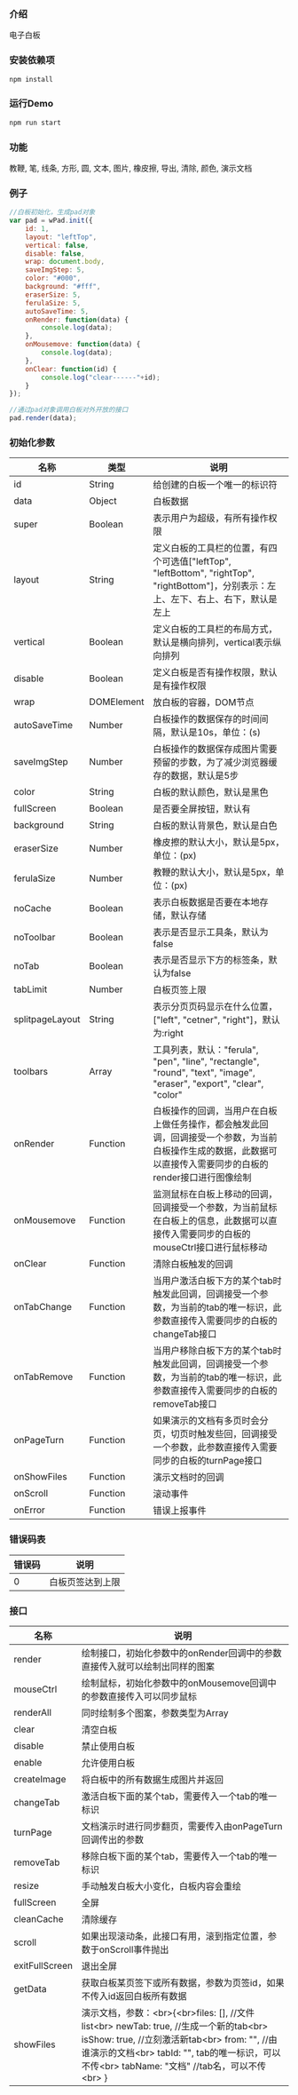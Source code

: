 ### 介绍

电子白板

### 安装依赖项

```sh
npm install
```

### 运行Demo

```sh
npm run start
```

### 功能

教鞭, 笔, 线条, 方形, 圆, 文本, 图片, 橡皮擦, 导出, 清除, 颜色, 演示文档

### 例子

```javascript
//白板初始化，生成pad对象
var pad = wPad.init({
	id: 1,
	layout: "leftTop",
	vertical: false,
	disable: false,
	wrap: document.body,
	saveImgStep: 5,
	color: "#000",
	background: "#fff",
	eraserSize: 5,
	ferulaSize: 5,
	autoSaveTime: 5,
	onRender: function(data) {
		console.log(data);
	},
	onMousemove: function(data) {
		console.log(data);
	},
	onClear: function(id) {
		console.log("clear------"+id);
	}
});

//通过pad对象调用白板对外开放的接口
pad.render(data);
```

### 初始化参数

|名称|类型|说明|
|----|----|----|
|id|String|给创建的白板一个唯一的标识符|
|data|Object|白板数据|
|super|Boolean|表示用户为超级，有所有操作权限|
|layout|String|定义白板的工具栏的位置，有四个可选值["leftTop", "leftBottom", "rightTop", "rightBottom"]，分别表示：左上、左下、右上、右下，默认是左上|
|vertical|Boolean|定义白板的工具栏的布局方式，默认是横向排列，vertical表示纵向排列|
|disable|Boolean|定义白板是否有操作权限，默认是有操作权限|
|wrap|DOMElement|放白板的容器，DOM节点|
|autoSaveTime|Number|白板操作的数据保存的时间间隔，默认是10s，单位：(s)|
|saveImgStep|Number|白板操作的数据保存成图片需要预留的步数，为了减少浏览器缓存的数据，默认是5步|
|color|String|白板的默认颜色，默认是黑色|
|fullScreen|Boolean|是否要全屏按钮，默认有|
|background|String|白板的默认背景色，默认是白色|
|eraserSize|Number|橡皮擦的默认大小，默认是5px，单位：(px)|
|ferulaSize|Number|教鞭的默认大小，默认是5px，单位：(px)|
|noCache|Boolean|表示白板数据是否要在本地存储，默认存储|
|noToolbar|Boolean|表示是否显示工具条，默认为false|
|noTab|Boolean|表示是否显示下方的标签条，默认为false|
|tabLimit|Number|白板页签上限|
|splitpageLayout|String|表示分页页码显示在什么位置，["left", "cetner", "right"]，默认为:right|
|toolbars|Array|工具列表，默认："ferula", "pen", "line", "rectangle", "round", "text", "image", "eraser", "export", "clear", "color"|
|onRender|Function|白板操作的回调，当用户在白板上做任务操作，都会触发此回调，回调接受一个参数，为当前白板操作生成的数据，此数据可以直接传入需要同步的白板的render接口进行图像绘制|
|onMousemove|Function|监测鼠标在白板上移动的回调，回调接受一个参数，为当前鼠标在白板上的信息，此数据可以直接传入需要同步的白板的mouseCtrl接口进行鼠标移动|
|onClear|Function|清除白板触发的回调|
|onTabChange|Function|当用户激活白板下方的某个tab时触发此回调，回调接受一个参数，为当前的tab的唯一标识，此参数直接传入需要同步的白板的changeTab接口|
|onTabRemove|Function|当用户移除白板下方的某个tab时触发此回调，回调接受一个参数，为当前的tab的唯一标识，此参数直接传入需要同步的白板的removeTab接口|
|onPageTurn|Function|如果演示的文档有多页时会分页，切页时触发些回，回调接受一个参数，此参数直接传入需要同步的白板的turnPage接口|
|onShowFiles|Function|演示文档时的回调|
|onScroll|Function|滚动事件|
|onError|Function|错误上报事件|

### 错误码表

|错误码|说明|
|------|----|
|0|白板页签达到上限|

### 接口

|名称|说明|
|----|----|
|render|绘制接口，初始化参数中的onRender回调中的参数直接传入就可以绘制出同样的图案|
|mouseCtrl|绘制鼠标，初始化参数中的onMousemove回调中的参数直接传入可以同步鼠标|
|renderAll|同时绘制多个图案，参数类型为Array|
|clear|清空白板|
|disable|禁止使用白板|
|enable|允许使用白板|
|createImage|将白板中的所有数据生成图片并返回|
|changeTab|激活白板下面的某个tab，需要传入一个tab的唯一标识|
|turnPage|文档演示时进行同步翻页，需要传入由onPageTurn回调传出的参数|
|removeTab|移除白板下面的某个tab，需要传入一个tab的唯一标识|
|resize|手动触发白板大小变化，白板内容会重绘|
|fullScreen|全屏|
|cleanCache|清除缓存|
|scroll|如果出现滚动条，此接口有用，滚到指定位置，参数于onScroll事件抛出|
|exitFullScreen|退出全屏|
|getData|获取白板某页签下或所有数据，参数为页签id，如果不传入id返回白板所有数据|
|showFiles|演示文档，参数：<br\>{<br\>files: [],  //文件list<br\> newTab: true,  //生成一个新的tab<br\> isShow: true,  //立刻激活新tab<br\> from: "",   //由谁演示的文档<br\> tabId: "",  tab的唯一标识，可以不传<br\> tabName: "文档"   //tab名，可以不传<br\> }|